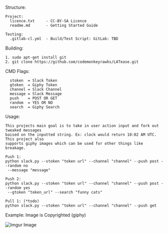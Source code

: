Structure:

```shell
Project:
  licence.txt     - CC-BY-SA Licence
  readme.md       - Getting Started Guide

Testing:
  .gitlab-cl.yml  - Build/Test Script: GitLab: TBD
```

Building:

```shell
1. sudo apt-get install git
2. git clone https://github.com/codemonkeyrawks/LATease.git
```

CMD Flags:
```shell
  stoken  = Slack Token
  gtoken  = Giphy Token
  channel = Slack Channel
  message = Slack Message
  push    = POST OR GET
  random  = YES OR NO
  search  = Giphy Search
```

Usage:

```shell
This projects main goal is to take in user action input and fork out tweaked messages
baised on the inputted string. Ex: clock would return 10:02 AM UTC. This project also
supports giphy images which can be used for other things like breakage.
```

```shell
Push 1: 
python slack.py --stoken "token url" --channel "channel" --push post --random no
 --message "message"

Push 2: 
python slack.py --stoken "token url" --channel "channel" --push post --random yes
 --gtoken "token_url" --search "funny cats"

Pull 1: (*todo)
python slack.py --stoken "token url" --channel "channel" --push get
```

Example: Image is Copyrighted (giphy)

![Imgur Image](http://i.imgur.com/kaxpwSz.png)

